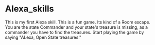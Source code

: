 # Alexa_skills

This is my first Alexa skill.
This is a fun game.
Its kind of a Room escape.
You are the state Commander and your state's treasure is missing, as a commander you have to find the treasures.
Start playing the game by saying "ALexa, Open State treasures."
